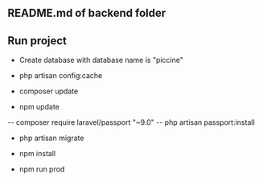 
## README.md of backend folder

## Run project
- Create database with database name is "piccine"

- php artisan config:cache
- composer update
- npm update

-- composer require laravel/passport "~9.0"
-- php artisan passport:install
- php artisan migrate


- npm install
- npm run prod
